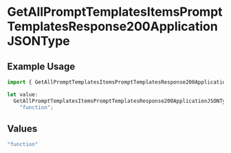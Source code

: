 # GetAllPromptTemplatesItemsPromptTemplatesResponse200ApplicationJSONType

## Example Usage

```typescript
import { GetAllPromptTemplatesItemsPromptTemplatesResponse200ApplicationJSONType } from "orq-poc-typescript-multi-env-version/models/operations";

let value:
  GetAllPromptTemplatesItemsPromptTemplatesResponse200ApplicationJSONType =
    "function";
```

## Values

```typescript
"function"
```